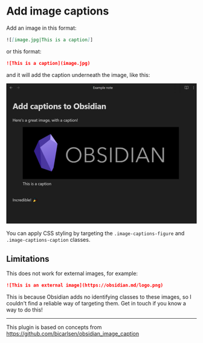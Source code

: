 # Add image captions

Add an image in this format:

```markdown
![[image.jpg|This is a caption]]
```

or this format:

```markdown
![This is a caption](image.jpg)
```

and it will add the caption underneath the image, like this:

![](example.png)

You can apply CSS styling by targeting the `.image-captions-figure` and `.image-captions-caption` classes.

## Limitations

This does not work for external images, for example:

```markdown
![This is an external image](https://obsidian.md/logo.png)
```

This is because Obsidian adds no identifying classes to these images, so I couldn't find a reliable way of targeting them.
Get in touch if you know a way to do this!

---

This plugin is based on concepts from https://github.com/bicarlsen/obsidian_image_caption
